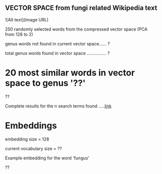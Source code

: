 ## VECTOR SPACE from fungi related Wikipedia text


![Alt text](Image URL)

250 randomly selected words from the compressed vector space (PCA from 128 to 2)

genus words not found in current vector space...... ?

total genus words found in vector space ................ ?


# 20 most similar words in vector space to genus '??'

??


Complete results for the n search terms found .....[link](https://github.com/rcalix1/Projects/blob/master/BatesFungi/results.1.28.2022.txt)


# Embeddings 



embedding size = 128

current vocabulary size = ?? 



Example embedding for the word 'fungus'

??









